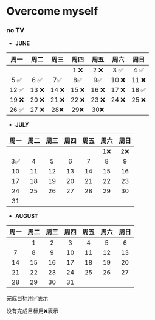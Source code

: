 # Overcome myself

### no TV

- **JUNE**

|周一|周二|周三|周四|周五|周六|周日|
|:---:|:---:|:---:|:---:|:---:|:---:|:---:|
||||1 :x:|2 :x:|3 :white_check_mark:|4 :white_check_mark:|
|5 :white_check_mark:|6 :white_check_mark:|7:white_check_mark:|8:white_check_mark:|9:white_check_mark:|10 :x:|11 :x:|
|12 :white_check_mark:|13 :x:|14 :x:|15 :x:|16 :x:|17 :x:|18 :white_check_mark:|
|19 :x:|20 :x:|21 :x:|22 :x:|23 :x:|24 :x:|25 :x:|
|26 :white_check_mark:|27 :x:|28:x:|29:x:|30:x:|||

- **JULY**

|周一|周二|周三|周四|周五|周六|周日|
|:---:|:---:|:---:|:---:|:---:|:---:|:---:|
||||||1:x:|2:x:|
|3:white_check_mark:|4|5|6|7|8|9|
|10|11|12|13|14|15|16|
|17|18|19|20|21|22|23|
|24|25|26|27|28|29|30|
|31|||||||

- **AUGUST**

|周一|周二|周三|周四|周五|周六|周日|
|:---:|:---:|:---:|:---:|:---:|:---:|:---:|
||1|2|3|4|5|6|
|7|8|9|10|11|12|13|
|14|15|16|17|18|19|20|
|21|22|23|24|25|26|27|
|28|29|30|31||||


完成目标用:white_check_mark:表示

没有完成目标用:x:表示